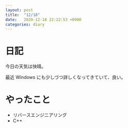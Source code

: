 ```yaml
---
layout: post
title:  "12/18"
date:   2020-12-18 22:22:53 +0900
categories: diary
---
```

# 日記

今日の天気は快晴。

最近 Windows にも少しづつ詳しくなってきていて、良い。

# やったこと

- リバースエンジニアリング
- C++